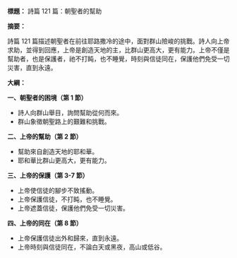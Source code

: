 **標題：** 詩篇 121 篇：朝聖者的幫助

**摘要：**

詩篇 121 篇描述朝聖者在前往耶路撒冷的途中，面對群山險峻的挑戰。詩人向上帝求助，並得到回應，上帝是創造天地的主，比群山更高大，更有能力。上帝不僅是幫助者，也是保護者，祂不打盹，也不睡覺，時刻與信徒同在，保護他們免受一切災害，直到永遠。

**大綱：**

**一、朝聖者的困境（第 1 節）**
* 詩人向群山舉目，詢問幫助從何而來。
* 群山象徵朝聖路上的艱難和挑戰。

**二、上帝的幫助（第 2 節）**
* 幫助來自創造天地的耶和華。
* 耶和華比群山更高大，更有能力。

**三、上帝的保護（第 3-7 節）**
* 上帝使信徒的腳步不致搖動。
* 上帝保護信徒，不打盹，也不睡覺。
* 上帝遮蓋信徒，保護他們免受一切災害。

**四、上帝的同在（第 8 節）**
* 上帝保護信徒出外和歸來，直到永遠。
* 上帝時刻與信徒同在，不論白天或黑夜，高山或低谷。